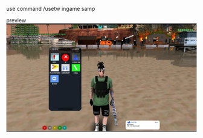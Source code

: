 use command 
/usetw ingame samp

preview
![Twiter](https://github.com/AgusSampXD/SAMP-TWIITER-NOTIF-MODERN/blob/main/twiter.jpg)

